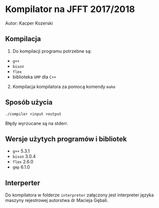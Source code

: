 # Kompilator na JFFT 2017/2018
Autor: Kacper Kozerski

## Kompilacja
1) Do kompilacji programu potrzebne są:
 - `g++`
 - `bison`
 - `flex`
 - biblioteka `GMP` dla `C++`
2) Kompilacja kompilatora za pomocą komendy `make`

## Sposób użycia
    ./compiler <input >output
Błędy wyrzucane są na stderr.

## Wersje użytych programów i bibliotek
 - `g++` 5.3.1
 - `bison` 3.0.4
 - `flex` 2.6.0
 - `gmp` 6.1.0

## Interperter
Do kompilatora w folderze `interpreter` załączony jest interpreter
języka maszyny rejestrowej autorstwa dr Macieja Gębali.
